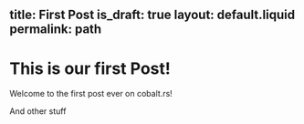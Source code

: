 title: First Post
is_draft: true
layout: default.liquid
permalink: path
---

# This is our first Post!

Welcome to the first post ever on cobalt.rs!

And other stuff
